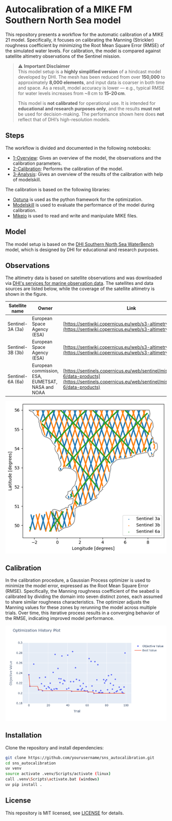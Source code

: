 # Autocalibration of a MIKE FM Southern North Sea model

This repository presents a workflow for the automatic calibration of a MIKE 21 model. Specifically, it focuses on calibrating the Manning (Strickler) roughness coefficient by minimizing the Root Mean Square Error (RMSE) of the simulated water levels. For calibration, the model is compared against satellite altimetry observations of the Sentinel mission.

> ⚠️ **Important Disclaimer**  
> This model setup is a **highly simplified version** of a hindcast model developed by DHI. The mesh has been reduced from over **150,000** to approximately **8,000 elements**, and input data is coarser in both time and space. As a result, model accuracy is lower — e.g., typical RMSE for water levels increases from ~8 cm to **15–20 cm**.  
>  
> This model is **not calibrated** for operational use. It is intended for **educational and research purposes only**, and the results **must not** be used for decision-making. The performance shown here does **not** reflect that of DHI’s high-resolution models.

## Steps

The workflow is divided and documented in the following notebooks:
- [1-Overview](notebooks/1-overview.ipynb): Gives an overview of the model, the observations and the calibration parameters.
- [2-Calibration](notebooks/2-calibration.ipynb): Performs the calibration of the model.
- [3-Analysis](notebooks/3-analysis.ipynb): Gives an overview of the results of the calibration with help of modelskill.

The calibration is based on the following libraries:

- [Optuna](https://github.com/optuna/optuna) is used as the python framework for the optimization.
- [Modelskill](https://github.com/DHI/modelskill) is used to evaluate the performance of the model during calibration.
- [Mikeio](https://github.com/DHI/mikeio) is used to read and write and manipulate MIKE files.


## Model

The model setup is based on the [DHI Southern North Sea WaterBench](https://github.com/DHI/WaterBench-MIKE21HD-SouthernNorthSea) model, which is designed by DHI for educational and research purposes. 

## Observations

The altimetry data is based on satellite observations and was downloaded via [DHI's services for marine observation data](https://altimetry.dhigroup.com/). The satellites and data sources are listed below, while the coverage of the satellite altimetry is shown in the figure.

| Satellite name    | Owner|  Link |
| -------- | ------- | ------- |
| Sentinel-3A (3a) | European Space Agency (ESA) |  [https://sentiwiki.copernicus.eu/web/s3-altimetry-instruments](https://sentiwiki.copernicus.eu/web/s3-altimetry-instruments) |
| Sentinel-3B (3b) | European Space Agency (ESA) | [https://sentiwiki.copernicus.eu/web/s3-altimetry-instruments](https://sentiwiki.copernicus.eu/web/s3-altimetry-instruments) |
| Sentinel-6A (6a) | European commission, ESA, EUMETSAT, NASA and NOAA |  [https://sentinels.copernicus.eu/web/sentinel/missions/sentinel-6/data-products](https://sentinels.copernicus.eu/web/sentinel/missions/sentinel-6/data-products) |

![SNS observations](images/sns_observations.png)

## Calibration

In the calibration procedure, a Gaussian Process optimizer is used to minimize the model error, expressed as the Root Mean Square Error (RMSE). Specifically, the Manning roughness coefficient of the seabed is calibrated by dividing the domain into seven distinct zones, each assumed to share similar roughness characteristics. The optimizer adjusts the Manning values for these zones by rerunning the model across multiple trials. Over time, this iterative process results in a converging behavior of the RMSE, indicating improved model performance. 

![SNS convergence](images/sns_convergence.png)

## Installation

Clone the repository and install dependencies:

```bash
git clone https://github.com/yourusername/sns_autocalibration.git
cd sns_autocalibration
uv venv
source activate .venv/Scripts/activate (linux)
call .venv\Scripts\activate.bat (windows)
uv pip install .
```

## License

This repository is MIT licensed, see [LICENSE](LICENSE) for details.

